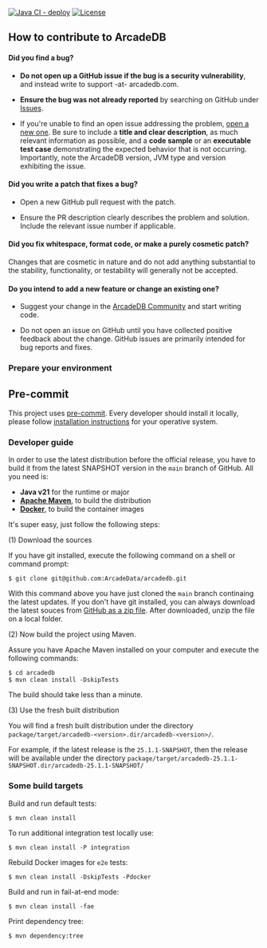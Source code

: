 [![Java CI - deploy](https://github.com/ArcadeData/arcadedb/actions/workflows/mvn-deploy.yml/badge.svg)](https://github.com/ArcadeData/arcadedb/actions/workflows/mvn-deploy.yml)
[![License](https://img.shields.io/github/license/ArcadeData/arcadedb)](https://github.com/ArcadeData/arcadedb)

## How to contribute to ArcadeDB

#### **Did you find a bug?**

- **Do not open up a GitHub issue if the bug is a security vulnerability**, and instead write to support -at- arcadedb.com.

- **Ensure the bug was not already reported** by searching on GitHub under [Issues](https://github.com/ArcadeData/arcadedb/issues).

- If you're unable to find an open issue addressing the problem, [open a new one](https://github.com/ArcadeData/arcadedb/issues/new). Be sure to include a **title and clear description**, as much relevant information as possible, and a **code sample** or an **executable test case** demonstrating the expected behavior that is not occurring. Importantly, note the ArcadeDB version, JVM type and version exhibiting the issue.

#### **Did you write a patch that fixes a bug?**

- Open a new GitHub pull request with the patch.

- Ensure the PR description clearly describes the problem and solution. Include the relevant issue number if applicable.

#### **Did you fix whitespace, format code, or make a purely cosmetic patch?**

Changes that are cosmetic in nature and do not add anything substantial to the stability, functionality, or testability will generally not be accepted.

#### **Do you intend to add a new feature or change an existing one?**

- Suggest your change in the [ArcadeDB Community](https://github.com/ArcadeData/arcadedb/discussions) and start writing code.

- Do not open an issue on GitHub until you have collected positive feedback about the change. GitHub issues are primarily intended for bug reports and fixes.

### Prepare your environment

## Pre-commit

This project uses [pre-commit](https://pre-commit.com/). Every developer should install it locally, please
follow [installation instructions](https://pre-commit.com/#install) for your operative system.

### Developer guide

In order to use the latest distribution before the official release, you have to build it from the latest SNAPSHOT version in
the `main` branch of GitHub. All you need is:

- **Java v21** for the runtime or major
- [**Apache Maven**](https://maven.apache.org/), to build the distribution
- [**Docker**](https://www.docker.com/), to build the container images

It's super easy, just follow the following steps:

(1) Download the sources

If you have git installed, execute the following command on a shell or command prompt:

```shell
$ git clone git@github.com:ArcadeData/arcadedb.git
```

With this command above you have just cloned the `main` branch continaing the latest updates. If you don't have git installed, you
can always download the latest souces
from [GitHub as a zip file](https://github.com/ArcadeData/arcadedb/archive/refs/heads/main.zip). After downloaded, unzip the file on
a local folder.

(2) Now build the project using Maven.

Assure you have Apache Maven installed on your computer and execute the following commands:

```shell
$ cd arcadedb
$ mvn clean install -DskipTests
```

The build should take less than a minute.

(3) Use the fresh built distribution

You will find a fresh built distribution under the directory `package/target/arcadedb-<version>.dir/arcadedb-<version>/`.

For example, if the latest release is the `25.1.1-SNAPSHOT`, then the release will be available under the
directory `package/target/arcadedb-25.1.1-SNAPSHOT.dir/arcadedb-25.1.1-SNAPSHOT/`

### Some build targets

Build and run default tests:

```shell
$ mvn clean install
```

To run additional integration test locally use:

```shell
$ mvn clean install -P integration
```

Rebuild Docker images for `e2e` tests:

```shell
$ mvn clean install -DskipTests -Pdocker
```

Build and run in fail-at-end mode:

```shell
$ mvn clean install -fae
```

Print dependency tree:

```shell
$ mvn dependency:tree
```
